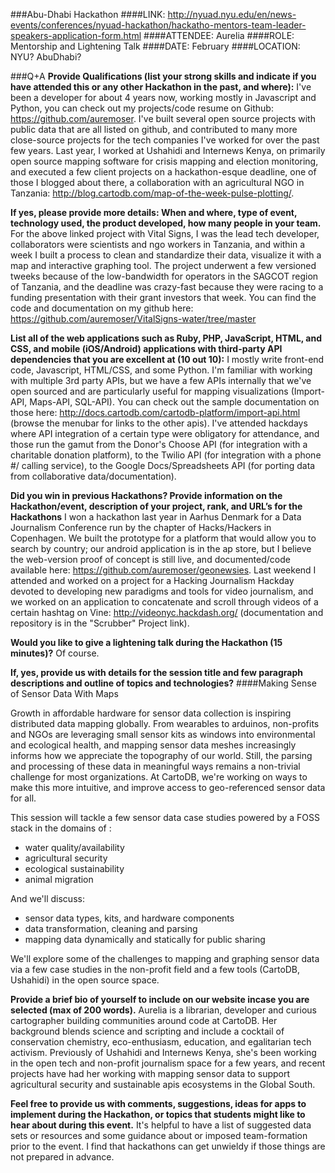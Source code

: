 ###Abu-Dhabi Hackathon 
####LINK:
http://nyuad.nyu.edu/en/news-events/conferences/nyuad-hackathon/hackatho-mentors-team-leader-speakers-application-form.html
####ATTENDEE:
Aurelia 
####ROLE: 
Mentorship and Lightening Talk
####DATE:
February
####LOCATION:
NYU? AbuDhabi?

###Q+A
**Provide Qualifications (list your strong skills and indicate if you have attended this or any other Hackathon in the past, and where):**
I've been a developer for about 4 years now, working mostly in Javascript and Python, you can check out my projects/code resume on Github: https://github.com/auremoser. I've built several open source projects with public data that are all listed on github, and contributed to many more close-source projects for the tech companies I've worked for over the past few years. Last year, I worked at Ushahidi and Internews Kenya, on primarily open source mapping software for crisis mapping and election monitoring, and executed a few client projects on a hackathon-esque deadline, one of those I blogged about there, a collaboration with an agricultural NGO in Tanzania: http://blog.cartodb.com/map-of-the-week-pulse-plotting/.

**If yes, please provide more details: When and where, type of event, technology used, the product developed, how many people in your team.**
For the above linked project with Vital Signs,  I was the lead tech developer, collaborators were scientists and ngo workers in Tanzania, and within a week I built a process to clean and standardize their data, visualize it with a map and interactive graphing tool. The project underwent a few versioned tweeks because of the low-bandwidth for operators in the SAGCOT region of Tanzania, and the deadline was crazy-fast because they were racing to a funding presentation with their grant investors that week. You can find the code and documentation on my github here: https://github.com/auremoser/VitalSigns-water/tree/master

**List all of the web applications such as Ruby, PHP, JavaScript, HTML, and CSS, and mobile (iOS/Android) applications with third-party API dependencies that you are excellent at (10 out 10):**
I mostly write front-end code, Javascript, HTML/CSS, and some Python. I'm familiar with working with multiple 3rd party APIs, but we have a few APIs internally that we've open sourced and are particularly useful for mapping visualizations (Import-API, Maps-API, SQL-API). You can check out the sample documentation on those here: http://docs.cartodb.com/cartodb-platform/import-api.html (browse the menubar for links to the other apis). I've attended hackdays where API integration of a certain type were obligatory for attendance, and those run the gamut from the Donor's Choose API (for integration with a charitable donation platform), to the Twilio API (for integration with a phone #/ calling service), to the Google Docs/Spreadsheets API (for porting data from collaborative data/documentation).

**Did you win in previous Hackathons? Provide information on the Hackathon/event, description of your project, rank, and URL’s for the Hackathons**
I won a hackathon last year in Aarhus Denmark for a Data Journalism Conference run by the chapter of Hacks/Hackers in Copenhagen. We built the prototype for a platform that would allow you to search by country; our android application is in the ap store, but I believe the web-version proof of concept is still live, and documented/code available here:
https://github.com/auremoser/geonewsies.
Last weekend I attended and worked on a project for a Hacking Journalism Hackday devoted to developing new paradigms and tools for video journalism, and we worked on an application to concatenate and scroll through videos of a certain hashtag on Vine: http://videonyc.hackdash.org/ (documentation and repository is in the "Scrubber" Project link).

**Would you like to give a lightening talk during the Hackathon (15 minutes)?**
Of course.

**If, yes, provide us with details for the session title and few paragraph descriptions and outline of topics and technologies?**
####Making Sense of Sensor Data With Maps

Growth in affordable hardware for sensor data collection is inspiring distributed data mapping globally. From wearables to arduinos, non-profits and NGOs are leveraging small sensor kits as windows into environmental and ecological health, and mapping sensor data meshes increasingly informs how we appreciate the topography of our world. Still, the parsing and processing of these data in meaningful ways remains a non-trivial challenge for most organizations. At CartoDB, we're working on ways to make this more intuitive, and improve access to geo-referenced sensor data for all.

This session will tackle a few sensor data case studies powered by a FOSS stack in the domains of :

* water quality/availability
* agricultural security
* ecological sustainability
* animal migration

And we'll discuss:

* sensor data types, kits, and hardware components
* data transformation, cleaning and parsing
* mapping data dynamically and statically for public sharing

We'll explore some of the challenges to mapping and graphing sensor data via a few case studies in the non-profit field and a few tools (CartoDB, Ushahidi) in the open source space.

**Provide a brief bio of yourself to include on our website incase you are selected (max of 200 words).**
Aurelia is a librarian, developer and curious cartographer building communities around code at CartoDB. Her background blends science and scripting and include a cocktail of conservation chemistry, eco-enthusiasm, education, and egalitarian tech activism. Previously of Ushahidi and Internews Kenya, she's been working in the open tech and non-profit journalism space for a few years, and recent projects have had her working with mapping sensor data to support agricultural security and sustainable apis ecosystems in the Global South.

**Feel free to provide us with comments, suggestions, ideas for apps to implement during the Hackathon, or topics that students might like to hear about during this event.**
It's helpful to have a list of suggested data sets or resources and some guidance about or imposed team-formation prior to the event. I find that hackathons can get unwieldy if those things are not prepared in advance.